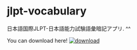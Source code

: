 jlpt-vocabulary
===============
日本語国際JLPT-日本語能力試験語彙暗記アプリ. ^^

You can download here!
[![download](http://developer.android.com/images/brand/en_app_rgb_wo_60.png)](https://play.google.com/store/apps/details?id=com.iplus.edu.jlpt_voc)
